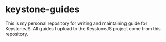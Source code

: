 # keystone-guides
This is my personal repository for writing and maintaining guide for KeystoneJS. All guides I upload to the KeystoneJS project come from this repository.

